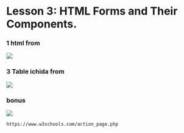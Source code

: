 # Lesson 3: HTML Forms and Their Components.

### 1 html from

![](https://www.researchgate.net/publication/376257652/figure/fig3/AS:11431281209928267@1701896215697/Sample-HTML-form-produced.png)



### 3  Table ichida from
![](https://i.ytimg.com/vi/ktgKevTYJtU/maxresdefault.jpg)


### bonus
![](https://media.cheggcdn.com/study/01c/01cd4b3c-27e1-49e0-aa52-7faccd4d818d/image.png)





`https://www.w3schools.com/action_page.php`
